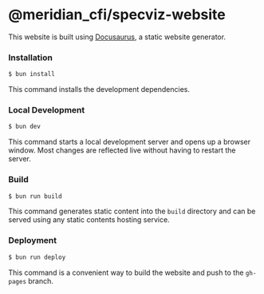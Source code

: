 # @meridian_cfi/specviz-website

This website is built using [Docusaurus](https://docusaurus.io/), a static website generator.

### Installation

```sh
$ bun install
```

This command installs the development dependencies.

### Local Development

```sh
$ bun dev
```

This command starts a local development server and opens up a browser window. Most changes are reflected live without having to restart the server.

### Build

```sh
$ bun run build
```

This command generates static content into the `build` directory and can be served using any static contents hosting service.

### Deployment

```sh
$ bun run deploy
```

This command is a convenient way to build the website and push to the `gh-pages` branch.
